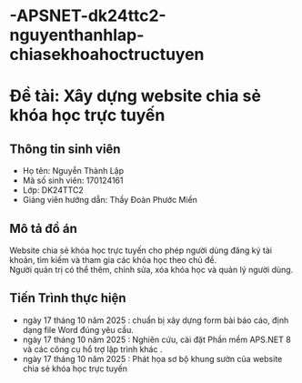 # -APSNET-dk24ttc2-nguyenthanhlap-chiasekhoahoctructuyen
# Đề tài: Xây dựng website chia sẻ khóa học trực tuyến

## Thông tin sinh viên
- Họ tên: Nguyễn Thành Lập  
- Mã số sinh viên:  170124161
- Lớp: DK24TTC2
- Giảng viên hướng dẫn: Thầy Đoàn Phước Miền

## Mô tả đồ án
Website chia sẻ khóa học trực tuyến cho phép người dùng đăng ký tài khoản, tìm kiếm và tham gia các khóa học theo chủ đề.  
Người quản trị có thể thêm, chỉnh sửa, xóa khóa học và quản lý người dùng.

## Tiến Trình thực hiện 
- ngày 17 tháng 10 năm 2025 : chuẩn bị xây dựng form bài báo cáo, định dạng file Word đúng yêu cầu.
- ngày 17 tháng 10 năm 2025 : Nghiên cứu, cài đặt Phần mềm APS.NET 8 và các công cụ hổ trợ lập trình khác .
- ngày 17 tháng 10 năm 2025 : Phát họa sơ bộ khung sườn của website chia sẻ khóa học trực tuyến
